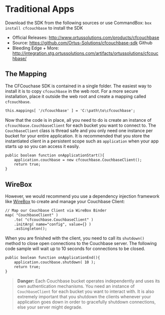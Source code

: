 # Traditional Apps

Download the SDK from the following sources or use CommandBox: `box install cfcouchbase` to install the SDK

* Official Releases: http://www.ortussolutions.com/products/cfcouchbase 
* Source: https://github.com/Ortus-Solutions/cfcouchbase-sdk Github
* Bleeding Edge + More: http://integration.stg.ortussolutions.com/artifacts/ortussolutions/cfcouchbase/


## The Mapping

The CFCouchase SDK is contained in a single folder.  The easiest way to install it is to copy `cfcouchbase` in the web root.  For a more secure installation, place it outside the web root and create a mapping called `cfcouchbase`.   

```cfml
this.mappings[ '/cfcouchbase' ] = 'C:\path\to\cfcouchbase';
```

Now that the code is in place, all you need to do is create an instance of `cfcouchbase.CouchbaseClient` for each bucket you want to connect to.  The `CouchbaseClient` class is thread safe and you only need one instance per bucket for your entire application.  It is recommended that you store the instantiated client in a persistent scope such as `application` when your app starts up so you can access it easily.

```cfml
public boolean function onApplicationStart(){
    application.couchbase = new cfcouchbase.CouchbaseClient();
    return true;
}
```

## WireBox
However, we would recommend you use a dependency injection framework like [WireBox](https://wirebox.ortusbooks.com) to create and manage your Couchbase Client:

```cfml
// Map our Couchbase Client via WireBox Binder
map( "CouchbaseClient" )
	.to( "cfcouchbase.CouchbaseClient" )
	.initArg( name="config", value={} )
	.asSingleton();
```

When you are finished with the client, you need to call its `shutdown()` method to close open connections to the Couchbase server.  The following code sample will wait up to 10 seconds for connections to be closed. 

```cfml
public boolean function onApplicationEnd(){		
	application.couchbase.shutdown( 10 );
	return true;
}
```

> **Danger:** Each Couchbase bucket operates independently and uses its own authentication mechanisms.  You need an instance of `CouchbaseClient` for each bucket you want to interact with. It is also extremely important that you shutdown the clients whenever your application goes down in order to gracefully shutdown connections, else your server might degrade.